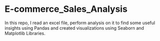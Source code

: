 # E-commerce_Sales_Analysis
In this repo, I read an excel file, perform analysis on it to find some useful insights using Pandas and created visualizations using Seaborn and Matplotlib Libraries.  
